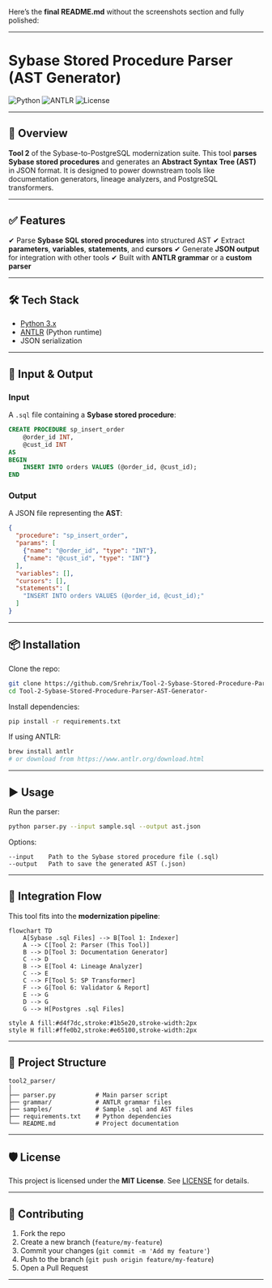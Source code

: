 Here’s the **final README.md** without the screenshots section and fully polished:

---

# Sybase Stored Procedure Parser (AST Generator)

![Python](https://img.shields.io/badge/python-3.x-blue.svg)
![ANTLR](https://img.shields.io/badge/antlr-4.13-red.svg)
![License](https://img.shields.io/badge/license-MIT-green.svg)

---

## 📌 Overview

**Tool 2** of the Sybase-to-PostgreSQL modernization suite. This tool **parses Sybase stored procedures** and generates an **Abstract Syntax Tree (AST)** in JSON format. It is designed to power downstream tools like documentation generators, lineage analyzers, and PostgreSQL transformers.

---

## ✅ Features

✔ Parse **Sybase SQL stored procedures** into structured AST
✔ Extract **parameters**, **variables**, **statements**, and **cursors**
✔ Generate **JSON output** for integration with other tools
✔ Built with **ANTLR grammar** or a **custom parser**

---

## 🛠️ Tech Stack

* [Python 3.x](https://www.python.org/)
* [ANTLR](https://www.antlr.org/) (Python runtime)
* JSON serialization

---

## 📂 Input & Output

### **Input**

A `.sql` file containing a **Sybase stored procedure**:

```sql
CREATE PROCEDURE sp_insert_order
    @order_id INT,
    @cust_id INT
AS
BEGIN
    INSERT INTO orders VALUES (@order_id, @cust_id);
END
```

### **Output**

A JSON file representing the **AST**:

```json
{
  "procedure": "sp_insert_order",
  "params": [
    {"name": "@order_id", "type": "INT"},
    {"name": "@cust_id", "type": "INT"}
  ],
  "variables": [],
  "cursors": [],
  "statements": [
    "INSERT INTO orders VALUES (@order_id, @cust_id);"
  ]
}
```

---

## 📦 Installation

Clone the repo:

```bash
git clone https://github.com/Srehrix/Tool-2-Sybase-Stored-Procedure-Parser-AST-Generator-.git
cd Tool-2-Sybase-Stored-Procedure-Parser-AST-Generator-
```

Install dependencies:

```bash
pip install -r requirements.txt
```

If using ANTLR:

```bash
brew install antlr
# or download from https://www.antlr.org/download.html
```

---

## ▶️ Usage

Run the parser:

```bash
python parser.py --input sample.sql --output ast.json
```

Options:

```
--input    Path to the Sybase stored procedure file (.sql)
--output   Path to save the generated AST (.json)
```

---

## 🔗 Integration Flow

This tool fits into the **modernization pipeline**:

```mermaid
flowchart TD
    A[Sybase .sql Files] --> B[Tool 1: Indexer]
    A --> C[Tool 2: Parser (This Tool)]
    B --> D[Tool 3: Documentation Generator]
    C --> D
    B --> E[Tool 4: Lineage Analyzer]
    C --> E
    C --> F[Tool 5: SP Transformer]
    F --> G[Tool 6: Validator & Report]
    E --> G
    D --> G
    G --> H[Postgres .sql Files]

style A fill:#d4f7dc,stroke:#1b5e20,stroke-width:2px
style H fill:#ffe0b2,stroke:#e65100,stroke-width:2px
```

---

## 📂 Project Structure

```
tool2_parser/
│
├── parser.py           # Main parser script
├── grammar/            # ANTLR grammar files
├── samples/            # Sample .sql and AST files
├── requirements.txt    # Python dependencies
└── README.md           # Project documentation
```

---

## 🛡️ License

This project is licensed under the **MIT License**. See [LICENSE](LICENSE) for details.

---

## 🤝 Contributing

1. Fork the repo
2. Create a new branch (`feature/my-feature`)
3. Commit your changes (`git commit -m 'Add my feature'`)
4. Push to the branch (`git push origin feature/my-feature`)
5. Open a Pull Request

---
